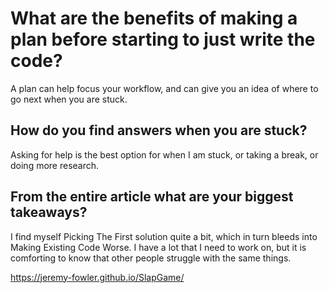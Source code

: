 # What are the benefits of making a plan before starting to just write the code?

A plan can help focus your workflow, and can give you an idea of where to go next when you are stuck.

## How do you find answers when you are stuck?

Asking for help is the best option for when I am stuck, or taking a break, or doing more research.

## From the entire article what are your biggest takeaways?

I find myself Picking The First solution quite a bit, which in turn bleeds into Making Existing Code Worse. I have a lot that I need to work on, but it is comforting to know that other people struggle with the same things.

https://jeremy-fowler.github.io/SlapGame/